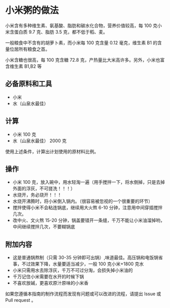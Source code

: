 # 小米粥的做法

小米含有多种维生素、氨基酸、脂肪和碳水化合物，营养价值较高，每 100 克小米含蛋白质 9.7 克、脂肪 3.5 克，都不低于稻、麦。

一般粮食中不含有的胡萝卜素，而小米每 100 克含量 0.12 毫克，维生素 B1 的含量位居所有粮食之首。

小米含糖也很高，每 100 克含糖 72.8 克，产热量比大米高许多。另外，小米也富含维生素 B1,B2 等

## 必备原料和工具

- 小米
- 水（山泉水最佳）

## 计算

- 小米 100 克
- 水（山泉水最佳） 2000 克

使用上述条件，计算出计划使用的原材料比例。

## 操作

- 小米 100 克，放入碗中，用水轻淘一遍（用手搅拌一下，将水倒掉，只是去掉外面的浮灰，不可搓洗！！！）
- 水烧开，务必烧开！！！
- 水烧开沸腾时，将小米倒入锅内。（很容易被忽视的一个很重要的环节）
- 搅拌使得小米不会粘连锅底，继续用大火熬 6-10 分钟，注意用中间穿插搅拌几次。
- 改中火、文火熬 15-20 分钟，锅盖要错开一条缝，千万不能让小米油溜掉哟，中间继续搅拌几次，不要糊锅底

## 附加内容

- 这是普通锅熬制（只需 30-35 分钟即可出锅）,味道最佳。高压锅和电饭锅省事，不过效果下降，水量要适当减少，一般 100 克小米+1800 克水
- 小米只需用水去除浮灰，千万不可过分淘，会损失掉小米油的
- 千万记住小米需要在水开的时候下锅
- 不喜欢放碱，更喜欢原汁原味的小米香

如果您遵循本指南的制作流程而发现有问题或可以改进的流程，请提出 Issue 或 Pull request 。
